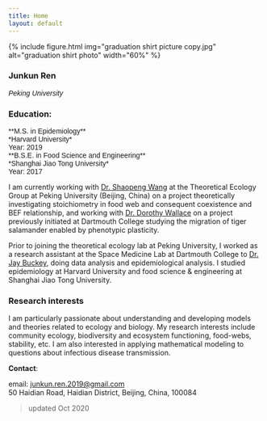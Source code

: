 ```yaml
---
title: Home
layout: default
---
```


{% include figure.html img="graduation shirt picture copy.jpg" alt="graduation shirt photo" width="60%" %}

### Junkun Ren  
<span style="font-family: Helvetica; font-size:1em;">_Peking University_ </span> 

### Education:
<span style="font-family: Helvetica; font-size:1em;">
    **M.S. in Epidemiology**<br/>
      *Harvard University*<br/>
      Year: 2019<br/>
    **B.S.E. in Food Science and Engineering**<br/>
      *Shanghai Jiao Tong University*<br/>
      Year: 2017
</span> 

I am currently working with [Dr. Shaopeng Wang](http://scholar.pku.edu.cn/spwang) at the Theoretical Ecology Group at Peking University (Beijing, China) on a project theoretically investigating stoichiometry in food web and consequent coexistence and BEF relationship, and working with [Dr. Dorothy Wallace](https://math.dartmouth.edu/~dwallace/) on a project previously initiated at Dartmouth College studying the migration of tiger salamander enabled by phenotypic plasticity. 

Prior to joining the theoretical ecology lab at Peking University, I worked as a research assistant at the Space Medicine Lab at Dartmouth College to [Dr. Jay Buckey](https://geiselmed.dartmouth.edu/faculty/facultydb/view.php/?uid=426), doing data analysis and epidemiological analysis. I studied epidemiology at Harvard University and food science & engineering at Shanghai Jiao Tong University.

### Research interests

I am particularly passionate about understanding and developing models and theories related to ecology and biology. My research interests include community ecology, biodiversity and ecosystem functioning, food-webs, stability, etc. I am also interested in applying mathematical modeling to questions about infectious disease transmission.

<!--
 <table border="1">
 <tr>
    <td><b style="font-size:15px">Interests</b></td>
    <td><b style="font-size:15px">Areas</b></td>
    <td><b style="font-size:15px">Methodology</b></td>
 </tr>
 <tr>
    <td> 
        - theoretical ecology <br/>
        - mathematical biology
    </td>
    <td>
        - Food-web  <br/>
        - Coexistence  <br/> 
        - Stability <br/>
        - Disease ecology<br/>
    </td>
 </tr>
</table>


{% include toc.html %}

------

{% include template/credits.html %}
-->

**Contact**:

email: junkun.ren.2019@gmail.com<br/>
50 Haidian Road, Haidian District, Beijing, China, 100084

> updated Oct 2020

